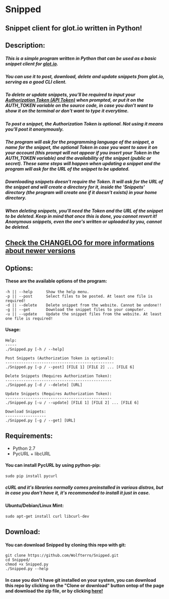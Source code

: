# Snipped
## Snippet client for glot.io written in Python!

## Description:

##### This is a simple program written in Python that can be used as a basic snippet client for [glot.io](https://glot.io).
##### You can use it to post, download, delete and update snippets from glot.io, serving as a good CLI client.

##### To delete or update snippets, you'll be required to input your [Authorization Token (API Token)](https://glot.io/account/token) when prompted, or put it on the AUTH_TOKEN variable on the source code, in case you don't want to show it on the terminal or don't want to type it everytime.

##### To post a snippet, the Authorization Token is optional. Not using it means you'll post it anonymously. 

##### The program will ask for the programming language of the snippet, a name for the snippet, the optional Token in case you want to save it on your account (this prompt will not appear if you insert your Token in the AUTH_TOKEN variable) and the availability of the snippet (public or secret). These same steps will happen when updating a snippet and the program will ask for the URL of the snippet to be updated.

##### Downloading snippets doesn't require the Token. It will ask for the URL of the snippet and will create a directory for it, inside the 'Snippets' directory (the program will create one if it doesn't exists) in your home directory.

##### When deleting snippets, you'll need the Token and the URL of the snippet to be deleted. Keep in mind that once this is done, you cannot revert it! Anonymous snippets, even the one's written or uploaded by you, cannot be deleted.

## [Check the CHANGELOG for more informations about newer versions](https://raw.github.com/Wolfterro/Snipped/master/CHANGELOG.txt)

## Options:

#### These are the available options of the program:

    -h || --help      Show the help menu.
    -p || --post      Select files to be posted. At least one file is required!
    -d || --delete    Delete snippet from the website. Cannot be undone!!
    -g || --get       Download the snippet files to your computer.
    -u || --update    Update the snippet files from the website. At least one file is required!

#### Usage:

    Help:
    -----
    ./Snipped.py [-h / --help]
    
    Post Snippets (Authorization Token is optional):
    ------------------------------------------------
    ./Snipped.py [-p / --post] [FILE 1] [FILE 2] ... [FILE 6]
    
    Delete Snippets (Requires Authorization Token):
    -----------------------------------------------
    ./Snipped.py [-d / --delete] [URL]
    
    Update Snippets (Requires Authorization Token):
    -----------------------------------------------
    ./Snipped.py [-u / --update] [FILE 1] [FILE 2] ... [FILE 6]
    
    Download Snippets:
    ------------------
    ./Snipped.py [-g / --get] [URL]

## Requirements:

- Python 2.7
- PycURL + libcURL

#### You can install PycURL by using python-pip:

    sudo pip install pycurl

##### cURL and it's libraries normally comes preinstalled in various distros, but in case you don't have it, it's recommended to install it just in case.

#### Ubuntu/Debian/Linux Mint:

    sudo apt-get install curl libcurl-dev

## Download:

#### You can download Snipped by cloning this repo with git:

    git clone https://github.com/Wolfterro/Snipped.git
    cd Snipped/
    chmod +x Snipped.py
    ./Snipped.py --help

#### In case you don't have git installed on your system, you can download this repo by clicking on the "Clone or download" button ontop of the page and download the zip file, or by clicking [here!](https://github.com/Wolfterro/Snipped/archive/master.zip)
